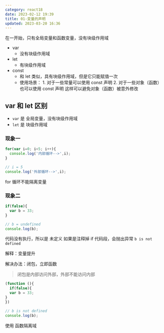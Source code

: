 ```yaml
---
category: react18
date: 2023-02-12 19:39
title: 01-变量的声明
updated: 2023-03-20 16:36
---
```


在一开始，只有全局变量和函数变量，没有块级作用域

- var
  - 没有块级作用域
- let
  - 有块级作用域
- const
  - 和 let 类似，具有块级作用域，但是它只能赋值一次
  - 使用场景： 1. 对于一些常量可以使用 const 声明 2. 对于一些对象（函数）也可以使用 const 声明
    这样可以避免对象（函数）被意外修改

## var 和 let 区别

- `var` 是 全局变量，没有块级作用域
- `let` 是 块级作用域

### 现象一

```js
for(var i=0; i<5; i++){
  console.log('内部循环-->',i);
}

// i = 5
console.log('外部循环-->',i);
```

for 循环不能隔离变量

### 现象二

```js
if(false){
  var b = 33;
}

// b = undefined
console.log(b);
```

代码没有执行，所以是 未定义
如果是注释掉 if 代码段，会抛出异常 `b is not defined`

解释：变量提升

解决办法：闭包，立即函数

> 闭包是内部访问外部，外部不能访问内部

```js
(function (){
  if(false){
  var b = 33;
}
})

// b is not defined
console.log(b);
```

使用 函数隔离域